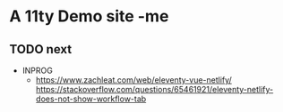 
# A 11ty Demo site -me 

## TODO next


- INPROG
    - https://www.zachleat.com/web/eleventy-vue-netlify/
    https://stackoverflow.com/questions/65461921/eleventy-netlify-does-not-show-workflow-tab
    


